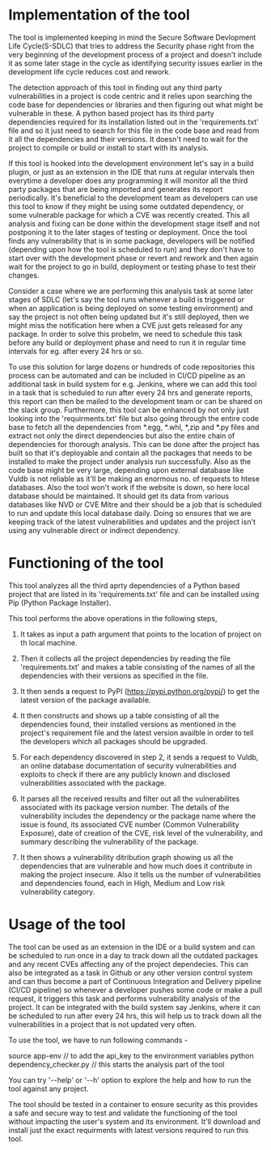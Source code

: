 

# Implementation of the tool 

The tool is implemented keeping in mind the Secure Software Devlopment Life Cycle(S-SDLC) that tries to address the Security phase right from the very beginning of the development process of a project and doesn't include it as some later stage in the cycle as identifying security issues earlier in the development life cycle reduces cost and rework.

The detection approach of this tool in finding out any third party vulnerabilities in a project is code centric and it relies upon searching the code base for dependencies or libraries and then figuring out what might be vulnerable in these. A python based project has its third party dependencies required for its installation listed out in the 'requirements.txt' file and so it just need to search for this file in the code base and read from it all the dependencies and their versions. It doesn't need to wait for the project to compile or build or install to start with its analysis. 

If this tool is hooked into the development environment let's say in a build plugin, or just as an extension in the IDE that runs at regular intervals then everytime a developer does any programming it will monitor all the third party packages that are being imported and generates its report periodically. It's beneficial to the development team as developers can use this tool to know if they might be using some outdated dependency, or some vulnerable package for which a CVE was recently created. This all analysis and fixing can be done within the development stage itself and not postponing it to the later stages of testing or deployment. Once the tool finds any vulnerability that is in some package, developers will be notified (depending upon how the tool is scheduled to run) and they don't have to start over with the development phase or revert and rework and then again wait for the project to go in build, deployment or testing phase to test their changes. 

Consider a case where we are performing this analysis task at some later stages of SDLC (let's say the tool runs whenever a build is triggered or when an application is being deployed on some testing environment) and say the project is not often being updated but it's still deployed, then we might miss the notification here when a CVE just gets released for any package. In order to solve this probelm, we need to schedule this task before any build or deployment phase and need to run it in regular time intervals for eg. after every 24 hrs or so.

To use this solution for large dozens or hundreds of code repositories this process can be automated and can be included in CI/CD pipeline as an additional task in build system for e.g. Jenkins, where we can add this tool in a task that is scheduled to run after every 24 hrs and generate reports, this report can then be mailed to the development team or can be shared on the slack group. Furthermore, this tool can be enhanced by not only just looking into the 'requirments.txt' file but also going through the entire code base to fetch all the dependencies from *.egg, *.whl, *,zip and *.py files and extract not only the direct dependencies but also the entire chain of dependencies for thorough analysis. This can be done after the project has built so that it's deployable and contain all the packages that needs to be installed to make the project under analysis run successfully. Also as the code base might be very large, depending upon external database like Vuldb is not reliable as it'll be making an enormous no. of requests to htese databases. Also the tool won't work if the website is down, so here local database should be maintained. It should get its data from various databases like NVD or CVE Mitre and their should be a job that is scheduled to run and update this local database daily. Doing so ensures that we are keeping track of the latest vulnerabilities and updates and the project isn't using any vulnerable direct or indirect dependency.
                        
                        
# Functioning of the tool 

This tool analyzes all the third aprty dependencies of a Python based project that are listed in its 'requirements.txt' file and can be installed using Pip (Python Package Installer).

This tool performs the above operations in the following steps, 

1. It takes as input a path argument that points to the location of project on th local machine.

2. Then it collects all the project dependencies by reading the file 'requirements.txt' and makes a table consisting of the names of all the dependencies with their versions as specified in the file.

3. It then sends a request to PyPI (https://pypi.python.org/pypi/) to get the latest version of the package available.

4. It then constructs and shows up a table consisting of all the dependencies found, their installed versions as mentioned in the project's requirement file and the latest version availble in order to tell the developers which all packages should be upgraded.

3. For each dependency discovered in step 2, it sends a request to Vuldb, an online database documentation of security vulnerabilities and exploits to check if there are any publicly known and disclosed vulnerabilities associated with the package. 

4. It parses all the received results and filter out all the vulnerabilites associated with its package version number. The details of the vulnerability includes the dependency or the package name where the issue is found, its associated CVE number (Common Vulnerability Exposure), date of creation of the CVE, risk level of the vulnerability, and summary describing the vulnerability of the package.

5. It then shows a vulnerability ditribution graph showing us all the dependencies that are vulnerable and how much does it contribute in making the project insecure. Also it tells us the number of vulnerabilities and dependencies found, each in High, Medium and Low risk vulnerability category.
                        
                        
# Usage of the tool 

The tool can be used as an extension in the IDE or a build system and can be scheduled to run once in a day to track down all the outdated packages and any recent CVEs affecting any of the project dependecies. This can also be integrated as a task in Github or any other version control system and can thus become a part of Continuous Integration and Delivery pipeline (CI/CD pipeline) so whenever a developer pushes some code or make a pull request, it triggers this task and performs vulnerability analysis of the project. It can be integrated with the build system say Jenkins, where it can be scheduled to run after every 24 hrs, this will help us to track down all the vulnerabilities in a project that is not updated very often.

To use the tool, we have to run following commands - 

source app-env // to add the api_key to the environment variables
python dependency_checker.py <Path of the project source code directory> // this starts the analysis part of the tool

You can try '--help' or '--h' option to explore the help and how to run the tool against any project.

The tool should be tested in a container to ensure security as this provides a safe and secure way to test and validate the functioning of the tool without impacting the user's system and its environment. It'll download and install just the exact requirments with latest versions required to run this tool.
